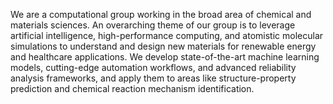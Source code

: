 We are a computational group working in the broad area of chemical and materials sciences. An overarching theme of our group is to leverage artificial intelligence, high-performance computing, and atomistic molecular simulations to understand and design new materials for renewable energy and healthcare applications. We develop state-of-the-art machine learning models, cutting-edge automation workflows, and advanced reliability analysis frameworks, and apply them to areas like structure-property prediction and chemical reaction mechanism identification.
